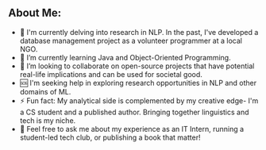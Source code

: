 ## About Me:


- 🔭 I'm currently delving into research in NLP. In the past, I've developed a database management project as a volunteer programmer at a local NGO. 
- 🌱 I’m currently learning Java and Object-Oriented Programming. 
- 🤝 I’m looking to collaborate on open-source projects that have potential real-life implications and can be used for societal good.
- 🆘 I'm seeking help in exploring research opportunities in NLP and other domains of ML.
- ⚡ Fun fact: My analytical side is complemented by my creative edge- I'm a CS student and a published author. Bringing together linguistics and tech is my niche.
- 💬 Feel free to ask me about my experience as an IT Intern, running a student-led tech club, or publishing a book that matter!
  
